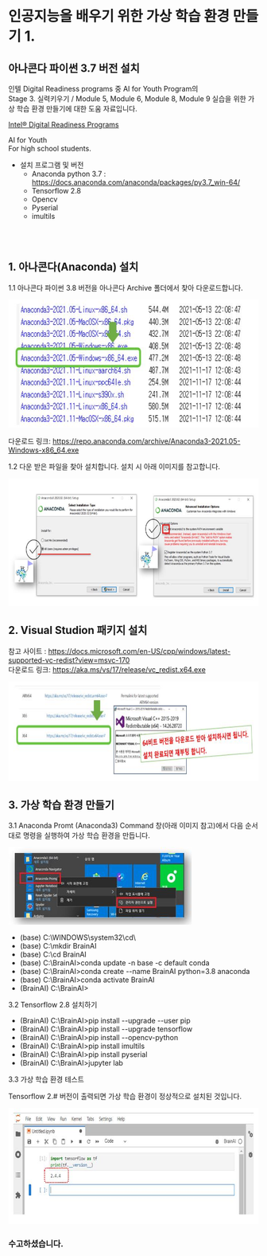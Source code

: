 # 인공지능을 배우기 위한 가상 학습 환경 만들기 1.
  ## 아나콘다 파이썬 3.7 버전 설치
      
  인텔 Digital Readiness programs 중 AI for Youth Program의 <br>
  Stage 3. 실력키우기 / Module 5, Module 6, Module 8, Module 9 실습을 위한 가상 학습 환경 만들기에 대한 도움 자료입니다. 
  
  <a href="https://www.intel.com/content/www/us/en/corporate/artificial-intelligence/digital-readiness-home.html" target="_blank"> Intel® Digital Readiness Programs </a> <br>
  
  AI for Youth <br>
  For high school students.

  * 설치 프로그램 및 버전
    - Anaconda python 3.7 : 
      https://docs.anaconda.com/anaconda/packages/py3.7_win-64/
    - Tensorflow 2.8
    - Opencv
    - Pyserial
    - imultils
    
  <br><br>

## 1. 아나콘다(Anaconda) 설치

 1.1 아나콘다 파이썬 3.8 버전을 아나콘다 Archive 폴더에서 찾아 다운로드합니다.

 <a href="https://repo.anaconda.com/archive/" target="_blank"> <img src="https://github.com/BrainAI-Lab/venv/blob/main/Anaconda-venv-02.JPG" style="width:669px;height:257px;"> </a>

 다운로드 링크: https://repo.anaconda.com/archive/Anaconda3-2021.05-Windows-x86_64.exe <br>
 
 1.2 다운 받은 파일을 찾아 설치합니다. 설치 시 아래 이미지를 참고합니다.
 
 <img src="https://github.com/BrainAI-Lab/venv/blob/main/Anaconda-venv-03.JPG" style="width:669px;height:257px;">
 
## 2. Visual Studion 패키지 설치
 참고 사이트 : https://docs.microsoft.com/en-US/cpp/windows/latest-supported-vc-redist?view=msvc-170 <br>
 다운로드 링크: https://aka.ms/vs/17/release/vc_redist.x64.exe
 
  <img src="https://github.com/BrainAI-Lab/venv/blob/main/Anaconda-venv-04.JPG" style="width:760px;height:200px;">

## 3. 가상 학습 환경 만들기

 3.1 Anaconda Promt (Anaconda3) Command 창(아래 이미지 참고)에서 다음 순서대로 명령을 실행하여 가상 학습 환경을 만듭니다.
 
 <img src="https://github.com/BrainAI-Lab/venv/blob/main/Anaconda-venv-05.JPG" style="width:369px;height:156px;">
 
 - (base) C:\WINDOWS\system32\cd\
 - (base) C:\mkdir BrainAI
 - (base) C:\cd BrainAI
 - (base) C:\BrainAI>conda update -n base -c default conda
 - (base) C:\BrainAI>conda create --name BrainAI python=3.8 anaconda
 - (base) C:\BrainAI>conda activate BrainAI
 - (BrainAI) C:\BrainAI>

 3.2 Tensorflow 2.8 설치하기
 
 - (BrainAI) C:\BrainAI>pip install --upgrade --user pip
 - (BrainAI) C:\BrainAI>pip install --upgrade tensorflow
 - (BrainAI) C:\BrainAI>pip install --opencv-python
 - (BrainAI) C:\BrainAI>pip install imultils
 - (BrainAI) C:\BrainAI>pip install pyserial
 - (BrainAI) C:\BrainAI>jupyter lab

 3.3 가상 학습 환경 테스트

  Tensorflow 2.# 버전이 출력되면 가상 학습 환경이 정상적으로 설치된 것입니다.

<img src="https://github.com/BrainAI-Lab/venv/blob/main/Anaconda-venv-07.JPG" style="width:684px;height:234px;">


### 수고하셨습니다. 

